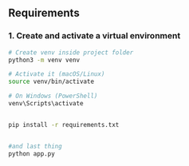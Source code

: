 ## Requirements

### 1. Create and activate a virtual environment

```bash
# Create venv inside project folder
python3 -m venv venv

# Activate it (macOS/Linux)
source venv/bin/activate

# On Windows (PowerShell)
venv\Scripts\activate


pip install -r requirements.txt


#and last thing
python app.py

```

